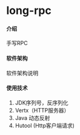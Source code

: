 # long-rpc

#### 介绍
手写RPC

#### 软件架构
软件架构说明

#### 使用技术
1. JDK序列号，反序列化
2. Vertx（HTTP服务器）
3. Java 动态反射
4. Hutool (Http客户端请求)
